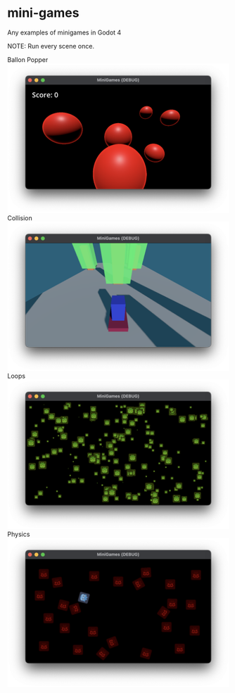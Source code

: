 # mini-games
Any examples of minigames in Godot 4

NOTE: Run every scene once.

Ballon Popper
![ballonpopper3D](ballonpopper3D.png)
Collision
![collision3D](collision3D.png)
Loops
![loops](loops.png)
Physics
![physics](physics.png)